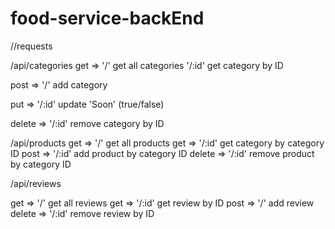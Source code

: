 # food-service-backEnd

//requests

/api/categories
get =>
'/' get all categories
'/:id' get category by ID

post =>
'/' add category

put =>
'/:id' update 'Soon' (true/false)

delete =>
'/:id' remove category by ID

/api/products
get => '/' get all products
get => '/:id' get category by category ID
post => '/:id' add product by category ID
delete => '/:id' remove product by category ID

/api/reviews

get => '/' get all reviews
get => '/:id' get review by ID
post => '/' add review
delete => '/:id' remove review by ID
